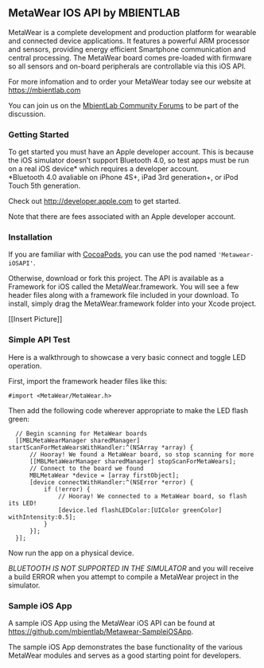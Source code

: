 ## MetaWear IOS API by MBIENTLAB

MetaWear is a complete development and production platform for wearable and connected device applications.  It features a powerful ARM processor and sensors, providing energy efficient Smartphone communication and central processing.  The MetaWear board comes pre-loaded with firmware so all sensors and on-board peripherals are controllable via this iOS API.

For more infomation and to order your MetaWear today see our website at https://mbientlab.com

You can join us on the [MbientLab Community Forums](http://community.mbientlab.com) to be part of the discussion.

### Getting Started

To get started you must have an Apple developer account. This is because the iOS simulator doesn’t support Bluetooth 4.0, so test apps must be run on a real iOS device* which requires a developer account.  
*Bluetooth 4.0 avaliable on iPhone 4S+, iPad 3rd generation+, or iPod Touch 5th generation.

Check out http://developer.apple.com to get started. 

Note that there are fees associated with an Apple developer account.

### Installation

If you are familiar with [CocoaPods](http://cocoapods.org/), you can use the pod named `'Metawear-iOSAPI'`.

Otherwise, download or fork this project.  The API is available as a Framework for iOS called the MetaWear.framework. You will see a few header files along with a framework file included in your download.  To install, simply drag the MetaWear.framework folder into your Xcode project.

[[Insert Picture]]

### Simple API Test

Here is a walkthrough to showcase a very basic connect and toggle LED operation.

First, import the framework header files like this:
```obj-c
#import <MetaWear/MetaWear.h>
```

Then add the following code wherever appropriate to make the LED flash green:
```obj-c
  // Begin scanning for MetaWear boards
  [[MBLMetaWearManager sharedManager] startScanForMetaWearsWithHandler:^(NSArray *array) {
      // Hooray! We found a MetaWear board, so stop scanning for more
      [[MBLMetaWearManager sharedManager] stopScanForMetaWears];
      // Connect to the board we found
      MBLMetaWear *device = [array firstObject];
      [device connectWithHandler:^(NSError *error) {
          if (!error) {
              // Hooray! We connected to a MetaWear board, so flash its LED!
              [device.led flashLEDColor:[UIColor greenColor] withIntensity:0.5];
          }
      }];
  }];
```
Now run the app on a physical device. 

*BLUETOOTH IS NOT SUPPORTED IN THE SIMULATOR* and you will receive a build ERROR when you attempt to compile a MetaWear project in the simulator.

### Sample iOS App

A sample iOS App using the MetaWear iOS API can be found at https://github.com/mbientlab/Metawear-SampleiOSApp.

The sample iOS App demonstrates the base functionality of the various MetaWear modules and serves as a good starting point for developers.


